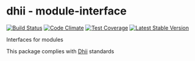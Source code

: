 # dhii - module-interface

[![Build Status](https://travis-ci.org/dhii/module-interface.svg?branch=master)](https://travis-ci.org/dhii/module-interface)
[![Code Climate](https://codeclimate.com/github/dhii/module-interface/badges/gpa.svg)](https://codeclimate.com/github/dhii/module-interface)
[![Test Coverage](https://codeclimate.com/github/dhii/module-interface/badges/coverage.svg)](https://codeclimate.com/github/dhii/module-interface/coverage)
[![Latest Stable Version](https://poser.pugx.org/dhii/module-interface/version)](https://packagist.org/packages/dhii/module-interface)

Interfaces for modules

This package complies with [Dhii] standards

[Dhii]: https://github.com/Dhii/dhii
